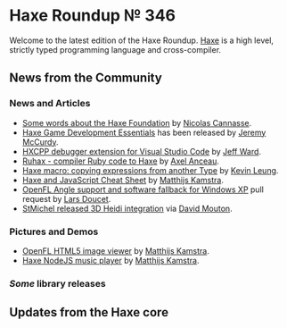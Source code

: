 [_template]: ../templates/roundup.html
[date]: / "2015-11-30 13:14:00"
[modified]: / "2015-11-30 13:14:00"
[published]: / "2015-11-30 13:14:00"
[“”]: a ""
# Haxe Roundup № 346

Welcome to the latest edition of the Haxe Roundup. [Haxe](http://haxe.org/?utm_source=haxe.io "Haxe.org")
is a high level, strictly typed programming language and cross-compiler.
	
## News from the Community

### News and Articles

- [Some words about the Haxe Foundation][l1] by [Nicolas Cannasse][tw1].
- [Haxe Game Development Essentials][l4] has been released by [Jeremy McCurdy][tw4].
- [HXCPP debugger extension for Visual Studio Code][l7] by [Jeff Ward][tw7].
- [Ruhax - compiler Ruby code to Haxe][l8] by [Axel Anceau][tw8].
- [Haxe macro: copying expressions from another Type][l2] by [Kevin Leung][tw2].
- [Haxe and JavaScript Cheat Sheet][l3] by [Matthijs Kamstra][tw3].
- [OpenFL Angle support and software fallback for Windows XP][l5] pull request by [Lars Doucet][tw5].
- [StMichel released 3D Heidi integration][l6] via [David Mouton][tw6].

### Pictures and Demos

- [OpenFL HTML5 image viewer][l9] by [Matthijs Kamstra][tw3].
- [Haxe NodeJS music player][l10] by [Matthijs Kamstra][tw3].

### _Some_ library releases



## Updates from the Haxe core

[tw8]: https://twitter.com/PeekMo "@PeekMo"
[tw7]: https://twitter.com/Jeff__Ward "@Jeff__Ward"
[tw6]: https://twitter.com/damoebius "@damoebius"
[tw5]: https://twitter.com/larsiusprime "@larsiusprime"
[tw4]: https://twitter.com/JeremyMcCurdy "@JeremyMcCurdy"
[tw3]: https://twitter.com/MatthijsKamstra "@MatthijsKamstra"
[tw2]: https://twitter.com/kevinresol "@kevinresol"
[tw1]: https://twitter.com/ncannasse "@ncannasse"

[l10]: https://twitter.com/MatthijsKamstra/status/670560462568820737 "Haxe NodeJS Music Player"
[l9]: https://twitter.com/MatthijsKamstra/status/669443661994852352 "OpenFL HTML5 image viewer"
[l8]: https://github.com/Peekmo/ruhax "Ruhax on GitHub"
[l7]: https://twitter.com/Jeff__Ward/status/669406020712734720 "Haxe HXCPP debugger for visual Studio Code"
[l6]: http://www.atelierstmichel.fr/les-biscuits/2865-coffret-galettes-personnalise-2990001004504.html "StMichel Heidi integration"
[l5]: https://github.com/openfl/lime/pull/641 "OpenFL Angle support and software fallback for Windows XP on GitHub"
[l4]: https://twitter.com/JeremyMcCurdy/status/670215177955057664 "Haxe Game Development Essentials has been released"
[l3]: https://matthijskamstra.github.io/haxejs/haxejs/cheatsheet.html "Haxe and JavaScript Cheat Sheet"
[l2]: http://www.kevinresol.com/2015-11-26/haxe-macro-copying-expressions-from-another-type/ "Haxe macro: copying expressions from another Type"
[l1]: https://medium.com/@ncannasse/some-words-about-haxe-foundation-e97a4e9d7e41#.pufkv91j7 "Some words about the Haxe Foundation"